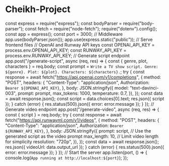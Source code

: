 # Cheikh-Project
const express = require("express"); const bodyParser = require("body-parser"); const fetch = require("node-fetch"); require("dotenv").config(); const app = express(); const port = 3000; // Middleware app.use(bodyParser.json()); app.use(express.static("public")); // Serve frontend files // OpenAI and Runway API keys const OPENAI_API_KEY = process.env.OPENAI_API_KEY; const RUNWAY_API_KEY = process.env.RUNWAY_API_KEY; // Generate script endpoint app.post("/generate-script", async (req, res) => { const { genre, plot, characters } = req.body; const prompt = `Write a TV show script. Genre: ${genre}. Plot: ${plot}. Characters: ${characters}.`; try { const response = await fetch("https://api.openai.com/v1/completions", { method: "POST", headers: { "Content-Type": "application/json", Authorization: `Bearer ${OPENAI_API_KEY}`, }, body: JSON.stringify({ model: "text-davinci-003", prompt: prompt, max_tokens: 1000, temperature: 0.7, }), }); const data = await response.json(); const script = data.choices[0].text; res.json({ script }); } catch (error) { res.status(500).json({ error: error.message }); } }); // Generate video endpoint app.post("/generate-video", async (req, res) => { const { script } = req.body; try { const response = await fetch("https://api.runwayml.com/v1/videos", { method: "POST", headers: { "Content-Type": "application/json", Authorization: `Bearer ${RUNWAY_API_KEY}`, }, body: JSON.stringify({ prompt: script, // Use the generated script as the video prompt max_length: 10, // Limit video length for simplicity resolution: "720p", }), }); const data = await response.json(); res.json({ videoUrl: data.output_url }); } catch (error) { res.status(500).json({ error: error.message }); } }); // Start the server app.listen(port, () => { console.log(`App running at http://localhost:${port}`); });
